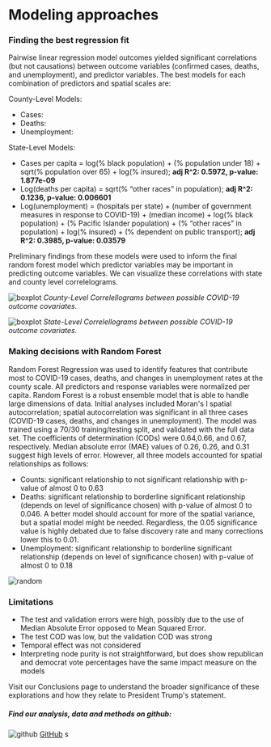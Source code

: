 # Modeling approaches

### Finding the best regression fit

Pairwise linear regression model outcomes yielded significant correlations (but not causations) between outcome variables (confirmed cases, deaths, and unemployment), and predictor variables. The best models for each combination of predictors and spatial scales are: 

County-Level Models: 
* Cases: 
* Deaths: 
* Unemployment: 

State-Level Models: 
* Cases per capita = log(% black population) + (% population under 18) + sqrt(% population over 65) + log(% insured); **adj R^2: 0.5972, p-value: 1.877e-09**
* Log(deaths per capita) = sqrt(% “other races” in population); **adj R^2: 0.1236, p-value: 0.006601**
* Log(unemployment) = (hospitals per state) + (number of government measures in response to COVID-19) + (median income) + log(% black population) + (% Pacific Islander population) + (% “other races” in population) + log(% insured) + (% dependent on public transport); **adj R^2: 0.3985, p-value: 0.03579**

Preliminary findings from these models were used to inform the final random forest model which predictor variables may be important in predicting outcome variables. We can visualize these correlations with state and county level correlelograms.

![boxplot](https://pages.github.ncsu.edu/chaedri/Data-Challenge-GIS713/images/countylevelcorr.png)
*County-Level Correlellograms between possible COVID-19 outcome covariates.*

![boxplot](https://pages.github.ncsu.edu/chaedri/Data-Challenge-GIS713/images/statelevelcorr.png)
*State-Level Correlellograms between possible COVID-19 outcome covariates.*

### Making decisions with Random Forest

Random Forest Regression was used to identify features that contribute most to COVID-19 cases, deaths, and changes in unemployment rates at the county scale.  All predictors and response variables were normalized per capita. Random Forest is a robust ensemble model that is able to handle large dimensions of data. Initial analyses included Moran's I spatial autocorrelation; spatial autocorrelation was significant in all three cases (COVID-19 cases, deaths, and changes in unemployment). The model was trained using a 70/30 training/testing split, and validated with the full data set. The coefficients of determination (CODs) were 0.64,0.66, and 0.67, respectively. Median absolute error (MAE) values of  0.26, 0.26, and 0.31 suggest high levels of error. However, all three models accounted for spatial relationships as follows:
* Counts: significant relationship to not significant relationship with p-value of almost 0 to 0.63
* Deaths: significant relationship to borderline significant relationship (depends on level of significance chosen) with p-value of almost 0 to 0.046. A better model should account for more of the spatial variance, but a spatial model might be needed.  Regardless, the 0.05 significance value is highly debated due to false discovery rate and many corrections lower this to 0.01.
* Unemployment: significant relationship to borderline significant relationship (depends on level of significance chosen) with p-value of almost 0 to 0.18

![random](https://pages.github.ncsu.edu/chaedri/Data-Challenge-GIS713/images/randomforest.png)

### Limitations
* The test and validation errors were high, possibly due to the use of Median Absolute Error opposed to Mean Squared Error.
* The test COD was low, but the validation COD was strong
* Temporal effect was not considered
* Interpreting node purity is not straightforward, but does show republican and democrat vote percentages have the same impact measure on the models

Visit our Conclusions page to understand the broader significance of these explorations and how they relate to President Trump's statement.


##### Find our analysis, data and methods on github: 
![github](https://pages.github.ncsu.edu/chaedri/Data-Challenge-GIS713/images/octocat.svg) [GitHub](https://github.ncsu.edu/chaedri/Data-Challenge-GIS713)
s
